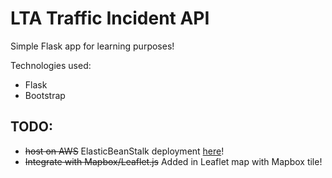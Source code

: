 # LTA Traffic Incident API

Simple Flask app for learning purposes!


Technologies used:
- Flask
- Bootstrap


## TODO: 

- ~~host on AWS~~  ElasticBeanStalk deployment [here](http://flask-trafficincidents.ktgrbduxyn.ap-southeast-1.elasticbeanstalk.com)!
- ~~Integrate with Mapbox/Leaflet.js~~  Added in Leaflet map with Mapbox tile!